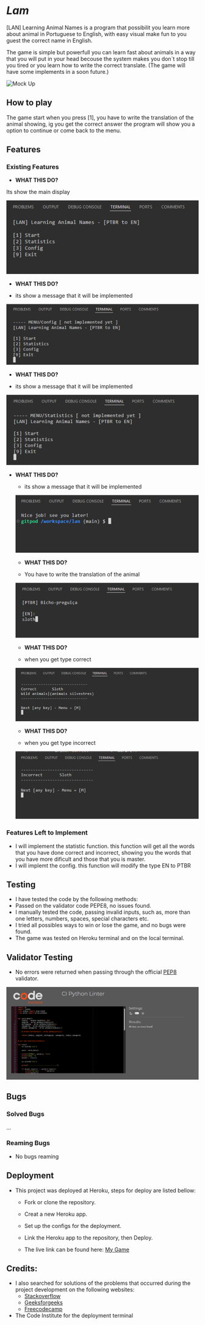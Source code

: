 # _Lam_

[LAN] Learning Animal Names is a program that possibilit you learn more about animal in Portuguese to English, with easy visual make fun to you guest the correct name in English.

The game is simple but powerfull you can learn fast about animals in a way that you will put in your head becouse the system makes you don`t stop till you tired or you learn how to write the correct translate. (The game will have some implements in a soon future.)

  ![Mock Up](/assets/images/Mockup.png)

## How to play

The game start when you press [1], you have to write the translation of the animal showing, ig you get the correct answer the program will show you a option to continue or come back to the menu.

## Features

### Existing Features

- __WHAT THIS DO?__

 Its show the main display

  ![mainpage](/assets/images/lan-home.png)

- __WHAT THIS DO?__

 - its show a message that it will be implemented


  ![config](/assets/images/lan-config.png)

- __WHAT THIS DO?__

 - its show a message that it will be implemented

  ![statistc](/assets/images/lan-statistic.png)

- __WHAT THIS DO?__
 
  - its show a message that it will be implemented

  ![exit](/assets/images/lan-exit.png)

  - __WHAT THIS DO?__
 
  - You have to write the translation of the animal

  ![exit](/assets/images/lan-typing.png)

    - __WHAT THIS DO?__
 
  - when you get type correct 

  ![exit](/assets/images/lan-typing-output-correct.png)

   - __WHAT THIS DO?__
 
  - when you get type incorrect 

  ![exit](/assets/images/lan-typing-output-incorrect.png)

### Features Left to Implement

  - I will implement the statistic function. this function will get all the words that you have done correct and incorrect, showing you the words that you have more dificult and those that you is master.
  - I will implemt the config. this function will modify the type EN to PTBR


## Testing

  - I have tested the code by the following methods:
  - Passed on the validator code PEPE8, no issues found.
  - I manually tested the code, passing invalid inputs, such as, more than one letters, numbers, spaces, special characters etc.
  - I tried all possibles ways to win or lose the game, and no bugs were found.
  - The game was tested on Heroku terminal and on the local terminal.

## Validator Testing

  - No errors were returned when passing through the official [PEP8](https://pep8ci.herokuapp.com/) validator.

  ![PEP8 Validator](/assets/images/PEP8.png)

## Bugs

### Solved Bugs

...

### Reaming Bugs
  
  - No bugs reaming

## Deployment

  - This project was deployed at Heroku, steps for deploy are listed bellow:
    - Fork or clone the repository.
    - Creat a new Heroku app.
    - Set up the configs for the deployment.
    - Link the Heroku app to the repository, then Deploy.

    - The live link can be found here: [My Game](https://)

## Credits:

  - I also searched for solutions of the problems that occurred during the project development on the following websites:
    - [Stackoverflow](https://stackoverflow.com/)
    - [Geeksforgeeks](https://www.geeksforgeeks.org/)
    - [Freecodecamp](https://www.freecodecamp.org/news)
  - The Code Institute for the deployment terminal